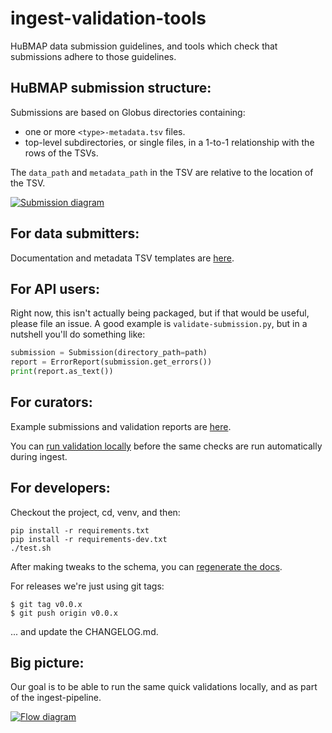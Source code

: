 # ingest-validation-tools
HuBMAP data submission guidelines,
and tools which check that submissions adhere to those guidelines.

## HuBMAP submission structure:

Submissions are based on Globus directories containing:
- one or more `<type>-metadata.tsv` files.
- top-level subdirectories, or single files, in a 1-to-1 relationship with the rows of the TSVs.

The `data_path` and `metadata_path` in the TSV are relative to the location of the TSV.

[![Submission diagram](https://docs.google.com/drawings/d/e/2PACX-1vSQtvCCHf_t0SwpmlCINcwanq-dimJrkP93sm5E584bcL5iVy0t95W-HQz-dPGvbd46yRrnBVH8AAKF/pub?w=359&amp;h=383)](https://docs.google.com/drawings/d/1J6sGrJcnm7W7E1MJczPiGeFGAlHob7RKJOwgKKrBrc8/edit)

## For data submitters:

Documentation and metadata TSV templates are [here](docs).

## For API users:

Right now, this isn't actually being packaged, but if that would be useful, please file an issue.
A good example is `validate-submission.py`, but in a nutshell you'll do something like:
```python
submission = Submission(directory_path=path)
report = ErrorReport(submission.get_errors())
print(report.as_text())
```

## For curators:

Example submissions and validation reports are [here](dataset-examples).

You can [run validation locally](README-validate_submission.md)
before the same checks are run automatically during ingest.

## For developers:

Checkout the project, cd, venv, and then:
```
pip install -r requirements.txt
pip install -r requirements-dev.txt
./test.sh
```

After making tweaks to the schema, you can
[regenerate the docs](README-generate_dataset_docs.py.md).

For releases we're just using git tags:
```
$ git tag v0.0.x
$ git push origin v0.0.x
```

... and update the CHANGELOG.md.

## Big picture:

Our goal is to be able to run the same quick validations locally, and as part of the ingest-pipeline.

[![Flow diagram](https://docs.google.com/drawings/d/e/2PACX-1vQ7_q4K-JmAjGSMyA4Q5-3094B26fD4opW3s3jzbLHvXp4IsoEpt7fwXHYvW7ZQhQKSSTPF7zc5VoEI/pub?w=775&h=704)](https://docs.google.com/drawings/d/1A5irNDqfnyH8zzDiB6Vs0_WwUWByl7XJyjd2x82DlXk/edit)
